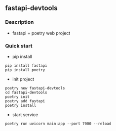 ## fastapi-devtools
### Description
- fastapi + poetry web project

### Quick start

- pip install  
```shell
pip install fastapi
pip install poetry
```

- init project
```shell
poetry new fastapi-devtools
cd fastapi-devtools
poetry init
poetry add fastapi
poetry install
```

- start service
```shell
poetry run uvicorn main:app --port 7000 --reload
```


